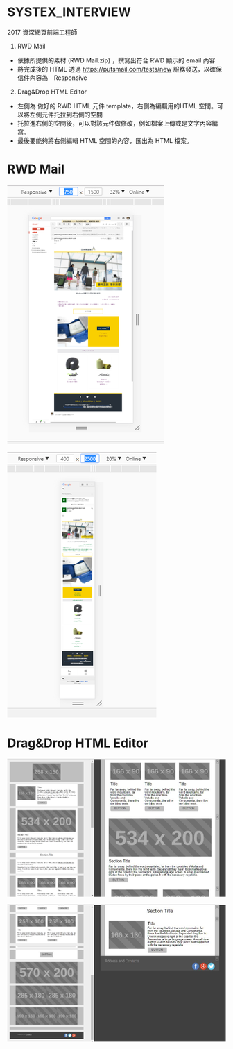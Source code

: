 # SYSTEX_INTERVIEW

2017 資深網頁前端工程師

1. RWD Mail
- 依據所提供的素材 (RWD Mail.zip) ，撰寫出符合 RWD 顯示的 email 內容
- 將完成後的 HTML 透過 https://putsmail.com/tests/new 服務發送，以確保信件內容為　Responsive

2. Drag&Drop HTML Editor
-  左側為 做好的 RWD HTML 元件 template，右側為編輯用的HTML 空間。可以將左側元件托拉到右側的空間
-  托拉進右側的空間後，可以對該元件做修改，例如檔案上傳或是文字內容編寫。
-  最後要能夠將右側編輯 HTML 空間的內容，匯出為 HTML 檔案。

# RWD Mail

![image](https://raw.githubusercontent.com/yoyo82725/SYSTEX_INTERVIEW/master/RWD_MAIL1.png)

![image](https://raw.githubusercontent.com/yoyo82725/SYSTEX_INTERVIEW/master/RWD_MAIL2.png)

# Drag&Drop HTML Editor

![image](https://raw.githubusercontent.com/yoyo82725/SYSTEX_INTERVIEW/master/HTML_Editor1.jpg)

![image](https://raw.githubusercontent.com/yoyo82725/SYSTEX_INTERVIEW/master/HTML_Editor2.jpg)